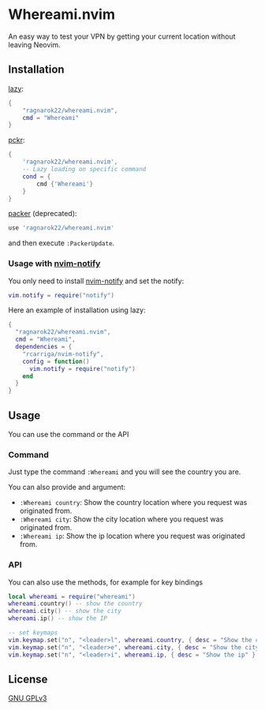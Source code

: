 # Whereami.nvim

An easy way to test your VPN by getting your current location without leaving Neovim.

## Installation

[lazy](https://github.com/folke/lazy.nvim):

```lua
{
    "ragnarok22/whereami.nvim",
    cmd = "Whereami"
}
```

[pckr](https://github.com/lewis6991/pckr.nvim):

```lua
{
    'ragnarok22/whereami.nvim',
    -- Lazy loading on specific command
    cond = {
        cmd {'Whereami'}
    }
}
```

[packer](https://github.com/wbthomason/packer.nvim) (deprecated):

```lua
use 'ragnarok22/whereami.nvim'
```

and then execute `:PackerUpdate`.

### Usage with [nvim-notify](https://github.com/rcarriga/nvim-notify)

You only need to install
[nvim-notify](https://github.com/rcarriga/nvim-notify) and set the notify:

```lua
vim.notify = require("notify")
```

Here an example of installation using lazy:

```lua
{
  "ragnarok22/whereami.nvim",
  cmd = "Whereami",
  dependencies = {
    "rcarriga/nvim-notify",
    config = function()
      vim.notify = require("notify")
    end
  }
}
```

## Usage

You can use the command or the API

### Command

Just type the command `:Whereami` and you will see the country you are.

You can also provide and argument:

- `:Whereami country`: Show the country location where you request was originated from.
- `:Whereami city`: Show the city location where you request was originated from.
- `:Whereami ip`: Show the ip location where you request was originated from.

### API

You can also use the methods, for example for key bindings

```lua
local whereami = require("whereami")
whereami.country() -- show the country
whereami.city() -- show the city
whereami.ip() -- show the IP

-- set keymaps
vim.keymap.set("n", "<leader>l", whereami.country, { desc = "Show the country" })
vim.keymap.set("n", "<leader>e", whereami.city, { desc = "Show the city" })
vim.keymap.set("n", "<leader>i", whereami.ip, { desc = "Show the ip" })
```

## License

[GNU GPLv3](LICENSE)
